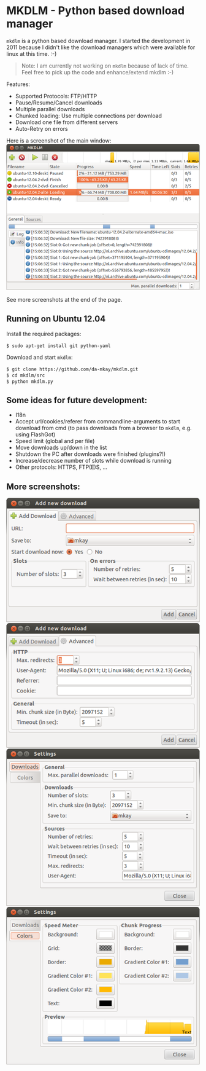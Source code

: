 MKDLM - Python based download manager
=====================================

`mkdlm` is a python based download manager.
I started the development in 2011 because I didn't like the download managers which were available for linux at this time. :-)

> Note: I am currently not working on `mkdlm` because of lack of time. Feel free to pick up the code and enhance/extend mkdlm :-)

Features:
* Supported Protocols: FTP/HTTP
* Pause/Resume/Cancel downloads
* Multiple parallel downloads
* Chunked loading: Use multiple connections per download
* Download one file from different servers
* Auto-Retry on errors

Here is a screenshot of the main window:
![Screenshot: Main window](screenshot.png "Main window")

See more screenshots at the end of the page.

Running on Ubuntu 12.04
-----------------------
Install the required packages:
```
$ sudo apt-get install git python-yaml
```
Download and start `mkdlm`:
```
$ git clone https://github.com/da-mkay/mkdlm.git
$ cd mkdlm/src
$ python mkdlm.py
```

Some ideas for future development:
----------------------------------
* I18n
* Accept url/cookies/referer from commandline-arguments to start download from cmd
    (to pass downloads from a browser to `mkdlm`, e.g. using FlashGot)
* Speed limit (global and per file)
* Move downloads up/down in the list
* Shutdown the PC after downloads were finished (plugins?!)
* Increase/decrease number of slots while download is running
* Other protocols: HTTPS, FTP(E)S, ...

More screenshots:
-----------------
![Screenshot: Add a download 1/2](screenshot_add.png "Add a download 1/2")
![Screenshot: Add a download 2/2](screenshot_add_2.png "Add a download 2/2")
![Screenshot: Settings 1/2](screenshot_settings.png "Settings 1/2")
![Screenshot: Settings 2/2](screenshot_settings_2.png "Settings 2/2")
